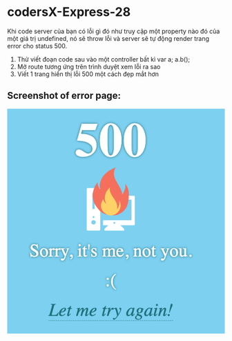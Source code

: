 # codersX-Express-28
Khi code server của bạn có lỗi gì đó như truy cập một property nào đó của một giá trị undefined, nó sẽ throw lỗi và server sẽ tự động render trang error cho status 500.
1) Thử viết đoạn code sau vào một controller bất kì var a; a.b();
2) Mở route tương ứng trên trình duyệt xem lỗi ra sao
3) Viết 1 trang hiển thị lỗi 500 một cách đẹp mắt hơn

## Screenshot of error page:

![Image](public/uploads/Error-500-page.png)